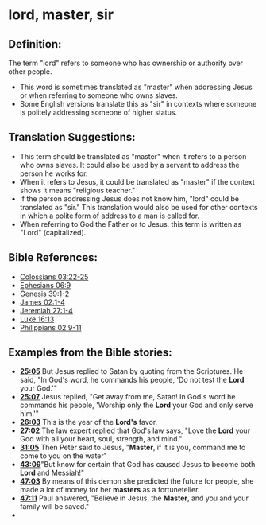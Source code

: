 # lord, master, sir #

## Definition: ##

The term "lord" refers to someone who has ownership or authority over other people.

* This word is sometimes translated as "master" when addressing Jesus or when referring to someone who owns slaves.
* Some English versions translate this as "sir" in contexts where someone is politely addressing someone of higher status.

## Translation Suggestions: ##

* This term should be translated as "master" when it refers to a person who owns slaves. It could also be used by a servant to address the person he works for.
* When it refers to Jesus, it could be translated as "master" if the context shows it means "religious teacher."
* If the person addressing Jesus does not know him, "lord" could be translated as "sir." This translation would also be used for other contexts in which a polite form of address to a man is called for.
* When referring to God the Father or to Jesus, this term is written as "Lord" (capitalized).



## Bible References: ##

* [Colossians 03:22-25](en/tn/col/help/03/22)
* [Ephesians 06:9](en/tn/eph/help/06/09)
* [Genesis 39:1-2](en/tn/gen/help/39/01)
* [James 02:1-4](en/tn/jas/help/02/01)
* [Jeremiah 27:1-4](en/tn/jer/help/27/01)
* [Luke 16:13](en/tn/luk/help/16/13)
* [Philippians 02:9-11](en/tn/php/help/02/09)

## Examples from the Bible stories: ##

* __[25:05](en/tn/obs/help/25/05)__ But Jesus replied to Satan by quoting from the Scriptures. He said, "In God's word, he commands his people, 'Do not test the __Lord__  your God.'"
* __[25:07](en/tn/obs/help/25/07)__ Jesus replied, "Get away from me, Satan! In God's word he commands his people, 'Worship only the __Lord__  your God and only serve him.'"
* __[26:03](en/tn/obs/help/26/03)__ This is the year of the __Lord's__  favor.
* __[27:02](en/tn/obs/help/27/02)__ The law expert replied that God's law says, "Love the __Lord__  your God with all your heart, soul, strength, and mind."
* __[31:05](en/tn/obs/help/31/05)__ Then Peter said to Jesus, "__Master__, if it is you, command me to come to you on the water"
* __[43:09](en/tn/obs/help/43/09)__"But know for certain that God has caused Jesus to become both __Lord__  and Messiah!"
* __[47:03](en/tn/obs/help/47/03)__ By means of this demon she predicted the future for people, she made a lot of money for her __masters__  as a fortuneteller.
* __[47:11](en/tn/obs/help/47/11)__ Paul answered, "Believe in Jesus, the __Master__, and you and your family will be saved."
*